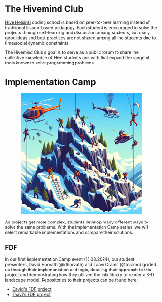# The Hivemind Club
[Hive Helsinki](https://www.hive.fi/en/) coding school is based on peer-to-peer learning instead of traditional lesson-based pedagogy. Each student is encouraged to solve the projects through self-learning and discussion among students, but many good ideas and best practices are not shared among all the students due to time/social dynamic constraints.

The Hivemind Club's goal is to serve as a public forum to share the collective knowledge of Hive students and with that expand the range of tools known to solve programming problems.

# Implementation Camp
<p align="center">
  <img src="https://github.com/pmarkaide/meta/raw/master/implementation_camp.jpeg" alt="Implementation Camp" width="400"/>
</p>

As projects get more complex, students develop many different ways to solve the same problems. With the Implementation Camp series, we will select remarkable implementations and compare their solutions. 

## FDF
In our first Implementation Camp event (15.03.2024), our student presenters, David Horvath (@dhorvath) and Taavi Oramo (@toramo) guided us through their implementation and logic, detailing their approach to this project and demonstrating how they utilized the mlx library to render a 3-D landscape model. Repositories to their projects can be found here:
* [David's FDF project](https://github.com/daveekun/fdf_)
* [Taavi's FDF project](https://github.com/taoramo/fdf)
